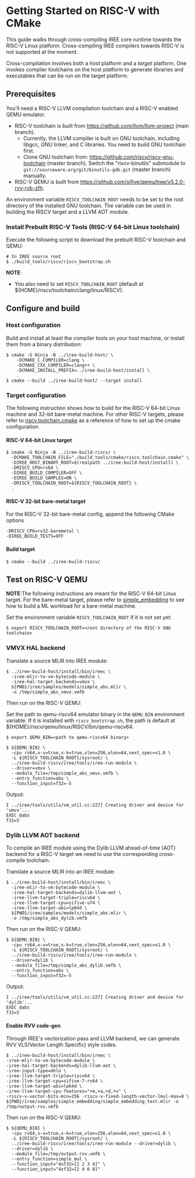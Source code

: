 # Getting Started on RISC-V with CMake

<!--
Notes to those updating this guide:

    * This document should be __simple__ and cover essential items only.
      Notes for optional components should go in separate files.
-->

This guide walks through cross-compiling IREE core runtime towards the RISC-V
Linux platform. Cross-compiling IREE compilers towards RISC-V is not supported
at the moment.

Cross-compilation involves both a *host* platform and a *target* platform. One
invokes compiler toolchains on the host platform to generate libraries and
executables that can be run on the target platform.

## Prerequisites

You'll need a RISC-V LLVM compilation toolchain and a RISC-V enabled QEMU
emulator.

* RISC-V toolchain is built from <https://github.com/llvm/llvm-project> (main branch).
  * Currently, the LLVM compiler is built on GNU toolchain, including libgcc,
    GNU linker, and C libraries. You need to build GNU toolchain first.
  * Clone GNU toolchain from: <https://github.com/riscv/riscv-gnu-toolchain>
    (master branch). Switch the "riscv-binutils" submodule to
    `git://sourceware.org/git/binutils-gdb.git` (master branch) manually.
* RISC-V QEMU is built from <https://github.com/sifive/qemu/tree/v5.2.0-rvv-rvb-zfh>.

An environment variable `RISCV_TOOLCHAIN_ROOT` needs
to be set to the root directory of the installed GNU toolchain. The variable can
be used in building the RISCV target and a LLVM AOT module.

### Install Prebuilt RISC-V Tools (RISC-V 64-bit Linux toolchain)

Execute the following script to download the prebuilt RISC-V toolchain and QEMU:

```shell
# In IREE source root
$ ./build_tools/riscv/riscv_bootstrap.sh
```
**NOTE**:
* You also need to set `RISCV_TOOLCHAIN_ROOT`
(default at ${HOME}/riscv/toolchain/clang/linux/RISCV).

## Configure and build

### Host configuration

Build and install at least the compiler tools on your host machine, or install
them from a binary distribution:

```shell
$ cmake -G Ninja -B ../iree-build-host/ \
    -DCMAKE_C_COMPILER=clang \
    -DCMAKE_CXX_COMPILER=clang++ \
    -DCMAKE_INSTALL_PREFIX=../iree-build-host/install \
    .
$ cmake --build ../iree-build-host/ --target install
```

### Target configuration

The following instruction shows how to build for the RISC-V 64-bit Linux machine
and 32-bit bare-metal machine. For other RISC-V targets, please refer to
[riscv.toolchain.cmake](https://github.com/google/iree/blob/main/build_tools/cmake/riscv.toolchain.cmake)
as a reference of how to set up the cmake configuration.

#### RISC-V 64-bit Linux target
```shell
$ cmake -G Ninja -B ../iree-build-riscv/ \
  -DCMAKE_TOOLCHAIN_FILE="./build_tools/cmake/riscv.toolchain.cmake" \
  -DIREE_HOST_BINARY_ROOT=$(realpath ../iree-build-host/install) \
  -DRISCV_CPU=rv64 \
  -DIREE_BUILD_COMPILER=OFF \
  -DIREE_BUILD_SAMPLES=ON \
  -DRISCV_TOOLCHAIN_ROOT=${RISCV_TOOLCHAIN_ROOT} \
  .
```
#### RISC-V 32-bit bare-metal target

For the RISC-V 32-bit bare-metal config, append the following CMake options
```shell
-DRISCV_CPU=rv32-baremetal \
-DIREE_BUILD_TESTS=OFF
```

#### Build target

```shell
$ cmake --build ../iree-build-riscv/
```

## Test on RISC-V QEMU

**NOTE**:The following instructions are meant for the RISC-V 64-bit Linux
target. For the bare-metal target, please refer to
[simple_embedding](https://github.com/google/iree/blob/main/iree/samples/simple_embedding)
to see how to build a ML workload for a bare-metal machine.

Set the environment variable `RISCV_TOOLCHAIN_ROOT` if it is not set yet:

```shell
$ export RISCV_TOOLCHAIN_ROOT=<root directory of the RISC-V GNU toolchain>
```

### VMVX HAL backend

Translate a source MLIR into IREE module:

```shell
$ ../iree-build-host/install/bin/ireec \
  -iree-mlir-to-vm-bytecode-module \
  -iree-hal-target-backends=vmvx \
  ${PWD}/iree/samples/models/simple_abs.mlir \
  -o /tmp/simple_abs_vmvx.vmfb
```

Then run on the RISC-V QEMU:

Set the path to qemu-riscv64 emulator binary in the `QEMU_BIN` environment
variable. If it is installed with `riscv_bootstrap.sh`, the path is default at
${HOME}/riscv/qemu/linux/RISCV/bin/qemu-riscv64.

```shell
$ export QEMU_BIN=<path to qemu-riscv64 binary>
```

```shell
$ ${QEMU_BIN} \
  -cpu rv64,x-v=true,x-k=true,vlen=256,elen=64,vext_spec=v1.0 \
  -L ${RISCV_TOOLCHAIN_ROOT}/sysroot/ \
  ../iree-build-riscv/iree/tools/iree-run-module \
  --driver=vmvx \
  --module_file=/tmp/simple_abs_vmvx.vmfb \
  --entry_function=abs \
  --function_input=f32=-5
```

Output:

```
I ../iree/tools/utils/vm_util.cc:227] Creating driver and device for 'vmvx'...
EXEC @abs
f32=5
```

### Dylib LLVM AOT backend
To compile an IREE module using the Dylib LLVM ahead-of-time (AOT) backend for
a RISC-V target we need to use the corresponding cross-compile toolchain.

Translate a source MLIR into an IREE module:

```shell
$ ../iree-build-host/install/bin/ireec \
  -iree-mlir-to-vm-bytecode-module \
  -iree-hal-target-backends=dylib-llvm-aot \
  -iree-llvm-target-triple=riscv64 \
  -iree-llvm-target-cpu=sifive-u74 \
  -iree-llvm-target-abi=lp64d \
  ${PWD}/iree/samples/models/simple_abs.mlir \
  -o /tmp/simple_abs_dylib.vmfb
```

Then run on the RISC-V QEMU:

```shell
$ ${QEMU_BIN} \
  -cpu rv64,x-v=true,x-k=true,vlen=256,elen=64,vext_spec=v1.0 \
  -L ${RISCV_TOOLCHAIN_ROOT}/sysroot/ \
  ../iree-build-riscv/iree/tools/iree-run-module \
  --driver=dylib \
  --module_file=/tmp/simple_abs_dylib.vmfb \
  --entry_function=abs \
  --function_input=f32=-5
```

Output:

```
I ../iree/tools/utils/vm_util.cc:227] Creating driver and device for 'dylib'...
EXEC @abs
f32=5
```

#### Enable RVV code-gen
Through IREE's vectorization pass and LLVM backend, we can generate RVV
VLS(Vector Length Specific) style codes.

```shell
$ ../iree-build-host/install/bin/ireec \
-iree-mlir-to-vm-bytecode-module \
-iree-hal-target-backends=dylib-llvm-aot \
-iree-input-type=mhlo \
-iree-llvm-target-triple=riscv64 \
-iree-llvm-target-cpu=sifive-7-rv64 \
-iree-llvm-target-abi=lp64d \
-iree-llvm-target-cpu-features="+m,+a,+d,+v" \
-riscv-v-vector-bits-min=256 -riscv-v-fixed-length-vector-lmul-max=8 \
${PWD}/iree/samples/simple_embedding/simple_embedding_test.mlir -o /tmp/output-rvv.vmfb
```

Then run on the RISC-V QEMU:

```shell
$ ${QEMU_BIN} \
  -cpu rv64,x-v=true,x-k=true,vlen=256,elen=64,vext_spec=v1.0 \
  -L ${RISCV_TOOLCHAIN_ROOT}/sysroot/ \
  ../iree-build-riscv/iree/tools/iree-run-module --driver=dylib \
  --driver=dylib \
  --module_file=/tmp/output-rvv.vmfb \
  --entry_function=simple_mul \
  --function_input="4xf32=[1 2 3 4]" \
  --function_input="4xf32=[2 4 6 8]"
```

